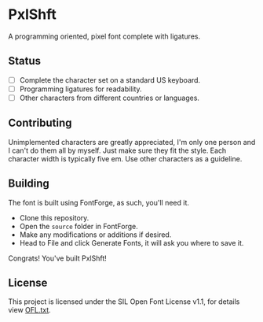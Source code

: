 # PxlShft
A programming oriented, pixel font complete with ligatures.

## Status
- [ ] Complete the character set on a standard US keyboard.
- [ ] Programming ligatures for readability.
- [ ] Other characters from different countries or languages.

## Contributing
Unimplemented characters are greatly appreciated, I'm only one person and I can't do them all by myself. Just make sure they fit the style. Each character width is typically five em. Use other characters as a guideline.

## Building
The font is built using FontForge, as such, you'll need it.

- Clone this repository.
- Open the `source` folder in FontForge.
- Make any modifications or additions if desired.
- Head to File and click Generate Fonts, it will ask you where to save it.

Congrats! You've built PxlShft!

## License
This project is licensed under the SIL Open Font License v1.1, for details view [OFL.txt](OFL.txt).
